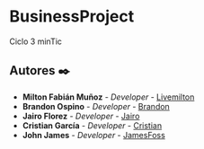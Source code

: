 # BusinessProject
Ciclo 3 minTic

## Autores ✒️

* **Milton Fabián Muñoz** - *Developer* - [Livemilton](https://github.com/livemilton)
* **Brandon Ospino** - *Developer* - [Brandon](https://github.com/BaoaTech)
* **Jairo Florez** - *Developer* - [Jairo](https://github.com/JairoFlorez96)
* **Cristian García** - *Developer* - [Cristian](https://github.com/CristianGarci42022)
* **John James** - *Developer* - [JamesFoss](https://github.com/ospinajohn)
